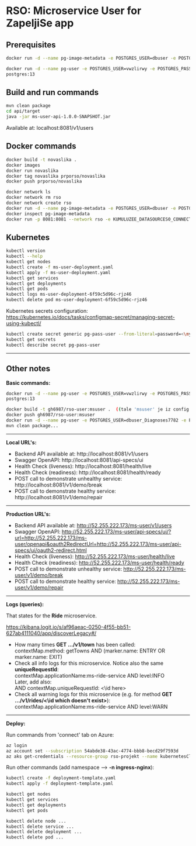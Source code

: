 # RSO: Microservice User for ZapeljiSe app

## Prerequisites

```bash
docker run -d --name pg-image-metadata -e POSTGRES_USER=dbuser -e POSTGRES_PASSWORD=postgres -e POSTGRES_DB=image-metadata -p 5432:5432 postgres:13

docker run -d --name pg-user -e POSTGRES_USER=vwzlirwy -e POSTGRES_PASSWORD=Y-i_Gt9JiZ0-qr0fhQu-Pj0oi1EToBk3 -e POSTGRES_DB=msuser -p 5432:5432 
postgres:13
```

## Build and run commands
```bash
mvn clean package
cd api/target
java -jar ms-user-api-1.0.0-SNAPSHOT.jar
```
Available at: localhost:8081/v1/users

## Docker commands
```bash
docker build -t novaslika .   
docker images
docker run novaslika    
docker tag novaslika prporso/novaslika   
docker push prporso/novaslika  
```
```bash
docker network ls  
docker network rm rso
docker network create rso
docker run -d --name pg-image-metadata -e POSTGRES_USER=dbuser -e POSTGRES_PASSWORD=postgres -e POSTGRES_DB=image-metadata -p 5432:5432 --network rso postgres:13
docker inspect pg-image-metadata
docker run -p 8081:8081 --network rso -e KUMULUZEE_DATASOURCES0_CONNECTIONURL=jdbc:postgresql://pg-image-metadata:5432/image-metadata prporso/ms-ride:2022-11-14-12-45-13
```

## Kubernetes
```bash
kubectl version
kubectl --help
kubectl get nodes
kubectl create -f ms-user-deployment.yaml 
kubectl apply -f ms-user-deployment.yaml 
kubectl get services 
kubectl get deployments
kubectl get pods
kubectl logs ms-user-deployment-6f59c5d96c-rjz46
kubectl delete pod ms-user-deployment-6f59c5d96c-rjz46
```

Kubernetes secrets configuration: https://kubernetes.io/docs/tasks/configmap-secret/managing-secret-using-kubectl/

```bash
kubectl create secret generic pg-pass-user --from-literal=password=<\mypassword>
kubectl get secrets
kubectl describe secret pg-pass-user
```

-----
## Other notes
**Basic commands:**
```bash
docker run -d --name pg-user -e POSTGRES_USER=vwzlirwy -e POSTGRES_PASSWORD=Y-i_Gt9JiZ0-qr0fhQu-Pj0oi1EToBk3 -e POSTGRES_DB=msuser -p 5432:5432 
postgres:13

docker build -t gh6987/rso-user:msuser .  ((tale 'msuser' je iz config.yaml))
docker push gh6987/rso-user:msuser
docker run -d --name pg-user -e POSTGRES_USER=dbuser_Diagnoses7782 -e POSTGRES_PASSWORD=T3Bo32fu7yW#Gj^%r!%^ -e POSTGRES_DB=msuser -p 5432:5432 postgres:13
mvn clean package...
```

-----
**Local URL's:**
- Backend API available at: http://localhost:8081/v1/users
- Swagger OpenAPI: http://localhost:8081/api-specs/ui
- Health Check (liveness): http://localhost:8081/health/live
- Health Check (readiness): http://localhost:8081/health/ready
- POST call to demonstrate unhealthy service: http://localhost:8081/v1/demo/break
- POST call to demonstrate healthy service: http://localhost:8081/v1/demo/repair

-----
**Production URL's:**
- Backend API available at: http://52.255.222.173/ms-user/v1/users
- Swagger OpenAPI: http://52.255.222.173/ms-user/api-specs/ui/?url=http://52.255.222.173/ms-user/openapi&oauth2RedirectUrl=http://52.255.222.173/ms-user/api-specs/ui/oauth2-redirect.html
- Health Check (liveness): http://52.255.222.173/ms-user/health/live
- Health Check (readiness): http://52.255.222.173/ms-user/health/ready
- POST call to demonstrate unhealthy service: http://52.255.222.173/ms-user/v1/demo/break
- POST call to demonstrate healthy service: http://52.255.222.173/ms-user/v1/demo/repair

-----
**Logs (queries):**

That states for the **Ride** microservice.

https://kibana.logit.io/s/af96aeac-0250-4f55-bb51-627ab4111040/app/discoverLegacy#/

- How many times **GET .../v1/town** has been called: <br> contextMap.method: getTowns AND (marker.name: ENTRY OR marker.name: EXIT)
- Check all info logs for this microservice. Notice also the same **uniqueRequestId**: <br> contextMap.applicationName:ms-ride-service AND level:INFO <br> Later, add also: <br> AND contextMap.uniqueRequestId: <\id here>
- Check all warning logs for this microservice (e.g. for method **GET .../v1/rides/<\id which doesn't exist>**): <br> contextMap.applicationName:ms-ride-service AND level:WARN 

-----
**Deploy:**

Run commands from 'connect' tab on Azure:

```bash
az login
az account set --subscription 54abde38-43ac-4774-bbb8-becd29f7593d
az aks get-credentials --resource-group rso-projekt --name kubernetesClusterRso
```

Run other commands (add namespace --> **-n ingress-nginx**):

```bash
kubectl create -f deployment-template.yaml
kubectl apply -f deployment-template.yaml
```

```bash
kubectl get nodes
kubectl get services 
kubectl get deployments
kubectl get pods
```

```bash
kubectl delete node ...
kubectl delete service ...
kubectl delete deployment ...
kubectl delete pod ...
```